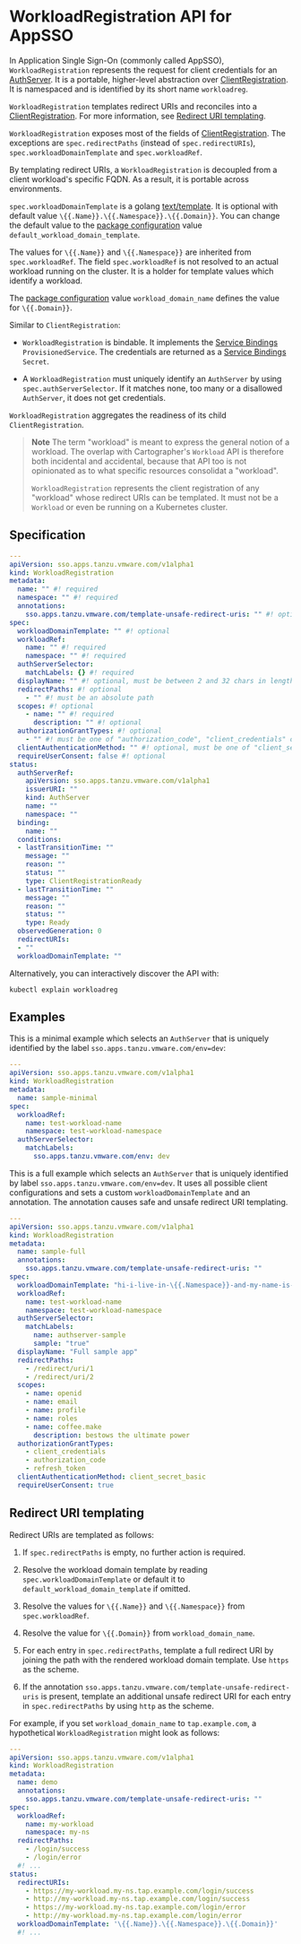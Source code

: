 # WorkloadRegistration API for AppSSO

In Application Single Sign-On (commonly called AppSSO), `WorkloadRegistration`
represents the request for client credentials for an [AuthServer](authserver.hbs.md).
It is a portable, higher-level abstraction over [ClientRegistration](clientregistration.hbs.md).
It is namespaced and is identified by its short name `workloadreg`.

`WorkloadRegistration` templates redirect URIs and reconciles into a
[ClientRegistration](clientregistration.hbs.md). For more information,
see [Redirect URI templating](#redirect-uri).

`WorkloadRegistration` exposes most of the fields of
[ClientRegistration](clientregistration.hbs.md). The exceptions are
`spec.redirectPaths` (instead of `spec.redirectURIs`), `spec.workloadDomainTemplate`
and `spec.workloadRef`.

By templating redirect URIs, a `WorkloadRegistration` is decoupled from a client
workload's specific FQDN. As a result, it is portable across environments.

`spec.workloadDomainTemplate` is a golang
[text/template](https://pkg.go.dev/text/template). It is optional with default value `\{{.Name}}.\{{.Namespace}}.\{{.Domain}}`. You can change the default value to the
[package configuration](../package-configuration.hbs.md) value
`default_workload_domain_template`.

The values for `\{{.Name}}` and `\{{.Namespace}}` are inherited from
`spec.workloadRef`. The field `spec.workloadRef` is not resolved to an actual
workload running on the cluster. It is a holder for template values which identify
a workload.

The [package configuration](../package-configuration.hbs.md) value
`workload_domain_name` defines the value for `\{{.Domain}}`.

Similar to `ClientRegistration`:

- `WorkloadRegistration` is bindable. It implements the
  [Service Bindings](https://servicebinding.io/spec/core/1.0.0/)
  `ProvisionedService`. The credentials are returned as a [Service
  Bindings](https://servicebinding.io/spec/core/1.0.0/) `Secret`.

- A `WorkloadRegistration` must uniquely identify an `AuthServer` by using
  `spec.authServerSelector`. If it matches none, too many or a disallowed `AuthServer`,
  it does not get credentials.

`WorkloadRegistration` aggregates the readiness of its child `ClientRegistration`.

> **Note** The term "workload" is meant to express the general notion of a
> workload. The overlap with Cartographer's `Workload` API is therefore both
> incidental and accidental, because that API too is not opinionated as to what
> specific resources consolidat a "workload".
>
> `WorkloadRegistration` represents the client registration of any "workload"
> whose redirect URIs can be templated. It must not be a `Workload` or even be
> running on a Kubernetes cluster.

## <a id="spec"></a> Specification

```yaml
---
apiVersion: sso.apps.tanzu.vmware.com/v1alpha1
kind: WorkloadRegistration
metadata:
  name: "" #! required
  namespace: "" #! required
  annotations:
    sso.apps.tanzu.vmware.com/template-unsafe-redirect-uris: "" #! optional
spec:
  workloadDomainTemplate: "" #! optional
  workloadRef:
    name: "" #! required
    namespace: "" #! required
  authServerSelector:
    matchLabels: {} #! required
  displayName: "" #! optional, must be between 2 and 32 chars in length
  redirectPaths: #! optional
    - "" #! must be an absolute path
  scopes: #! optional
    - name: "" #! required
      description: "" #! optional
  authorizationGrantTypes: #! optional
    - "" #! must be one of "authorization_code", "client_credentials" or "refresh_token"
  clientAuthenticationMethod: "" #! optional, must be one of "client_secret_post", "client_secret_basic" or "none"
  requireUserConsent: false #! optional
status:
  authServerRef:
    apiVersion: sso.apps.tanzu.vmware.com/v1alpha1
    issuerURI: ""
    kind: AuthServer
    name: ""
    namespace: ""
  binding:
    name: ""
  conditions:
  - lastTransitionTime: ""
    message: ""
    reason: ""
    status: ""
    type: ClientRegistrationReady
  - lastTransitionTime: ""
    message: ""
    reason: ""
    status: ""
    type: Ready
  observedGeneration: 0
  redirectURIs:
  - ""
  workloadDomainTemplate: ""
```

Alternatively, you can interactively discover the API with:

```shell
kubectl explain workloadreg
```

## <a id="examples"></a> Examples

This is a minimal example which selects an `AuthServer` that is uniquely
identified by the label `sso.apps.tanzu.vmware.com/env=dev`:

```yaml
---
apiVersion: sso.apps.tanzu.vmware.com/v1alpha1
kind: WorkloadRegistration
metadata:
  name: sample-minimal
spec:
  workloadRef:
    name: test-workload-name
    namespace: test-workload-namespace
  authServerSelector:
    matchLabels:
      sso.apps.tanzu.vmware.com/env: dev
```

This is a full example which selects an `AuthServer` that is uniquely identified
by label `sso.apps.tanzu.vmware.com/env=dev`. It uses all possible client
configurations and sets a custom `workloadDomainTemplate` and an annotation.
The annotation causes safe and unsafe redirect URI templating.

```yaml
---
apiVersion: sso.apps.tanzu.vmware.com/v1alpha1
kind: WorkloadRegistration
metadata:
  name: sample-full
  annotations:
    sso.apps.tanzu.vmware.com/template-unsafe-redirect-uris: ""
spec:
  workloadDomainTemplate: "hi-i-live-in-\{{.Namespace}}-and-my-name-is-\{{.Name}}.sample.\{{.Domain}}"
  workloadRef:
    name: test-workload-name
    namespace: test-workload-namespace
  authServerSelector:
    matchLabels:
      name: authserver-sample
      sample: "true"
  displayName: "Full sample app"
  redirectPaths:
    - /redirect/uri/1
    - /redirect/uri/2
  scopes:
    - name: openid
    - name: email
    - name: profile
    - name: roles
    - name: coffee.make
      description: bestows the ultimate power
  authorizationGrantTypes:
    - client_credentials
    - authorization_code
    - refresh_token
  clientAuthenticationMethod: client_secret_basic
  requireUserConsent: true
```

## <a id="redirect-uri"></a>Redirect URI templating

Redirect URIs are templated as follows:

1. If `spec.redirectPaths` is empty, no further action is required.

1. Resolve the workload domain template by reading
   `spec.workloadDomainTemplate` or default it to
   `default_workload_domain_template` if omitted.

1. Resolve the values for `\{{.Name}}` and `\{{.Namespace}}` from `spec.workloadRef`.

1. Resolve the value for `\{{.Domain}}` from `workload_domain_name`.

1. For each entry in `spec.redirectPaths`, template a full redirect URI by
   joining the path with the rendered workload domain template. Use `https` as
   the scheme.

1. If the annotation `sso.apps.tanzu.vmware.com/template-unsafe-redirect-uris`
   is present, template an additional unsafe redirect URI for each entry in
   `spec.redirectPaths` by using `http` as the scheme.

For example, if you set `workload_domain_name` to `tap.example.com`, a hypothetical
`WorkloadRegistration` might look as follows:

```yaml
---
apiVersion: sso.apps.tanzu.vmware.com/v1alpha1
kind: WorkloadRegistration
metadata:
  name: demo
  annotations:
    sso.apps.tanzu.vmware.com/template-unsafe-redirect-uris: ""
spec:
  workloadRef:
    name: my-workload
    namespace: my-ns
  redirectPaths:
    - /login/success
    - /login/error
  #! ...
status:
  redirectURIs:
    - https://my-workload.my-ns.tap.example.com/login/success
    - http://my-workload.my-ns.tap.example.com/login/success
    - https://my-workload.my-ns.tap.example.com/login/error
    - http://my-workload.my-ns.tap.example.com/login/error
  workloadDomainTemplate: '\{{.Name}}.\{{.Namespace}}.\{{.Domain}}'
  #! ...
```
